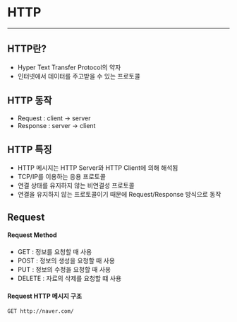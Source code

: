 # HTTP
-------------
## HTTP란?
- Hyper Text Transfer Protocol의 약자
- 인터넷에서 데이터를 주고받을 수 있는 프로토콜

## HTTP 동작
- Request : client -> server
- Response : server -> client

## HTTP 특징
- HTTP 메시지는 HTTP Server와 HTTP Client에 의해 해석됨
- TCP/IP를 이용하는 응용 프로토콜
- 연결 상태를 유지하지 않는 비연결성 프로토콜
- 연결을 유지하지 않는 프로토콜이기 때문에 Request/Response 방식으로 동작

## Request
#### Request Method
- GET : 정보를 요청할 때 사용
- POST : 정보의 생성을 요청할 때 사용
- PUT : 정보의 수정을 요청할 때 사용
- DELETE : 자료의 삭제를 요청할 떄 사용

#### Request HTTP 메시지 구조
```
GET http://naver.com/
```
